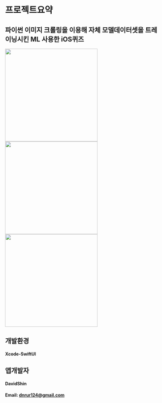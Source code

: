 
# 프로젝트요약
## 파이썬 이미지 크롤링을 이용해 자체 모델데이터셋을 트레이닝시킨 ML 사용한  iOS퀴즈

<div>
   <img src = "https://user-images.githubusercontent.com/82954337/228703138-26cc047d-26ee-498b-a0c1-492c7ceb3d8e.png" width="300" height="height 300">

   <img src = "https://user-images.githubusercontent.com/82954337/228703149-9bafdb84-0b1a-42cc-9dc1-23f9ab6adb52.png" width="300" height="height 300">

   <img src = "https://user-images.githubusercontent.com/82954337/228703155-67e53ace-a620-4e83-8a16-0f61b7a09d66.png" width="300" height="height 300">
</div>

## 개발환경
#### Xcode-SwiftUI


## 앱개발자
#### DavidShin
#### Email: dnrur124@gmail.com



